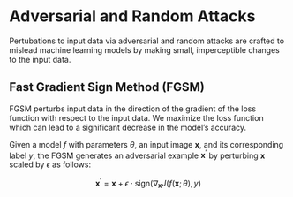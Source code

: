 # Adversarial and Random Attacks

Pertubations to input data via adversarial and random attacks are crafted to mislead machine learning models by making small, imperceptible changes to the input data.

## Fast Gradient Sign Method (FGSM)

FGSM perturbs input data in the direction of the gradient of the loss function with respect to the input data. We maximize the loss function which can lead to a significant decrease in the model’s accuracy.


Given a model $f$ with parameters $\theta$, an input image $\mathbf{x}$, and its corresponding label $y$, the FGSM generates an adversarial example $\mathbf{x}^{'}$ by perturbing $\mathbf{x}$ scaled by $\epsilon$ as follows:

$$
\mathbf{x}^{'} = \mathbf{x} + \epsilon \cdot \text{sign} ( \nabla_{\mathbf{x}} J(f(\mathbf{x}; \theta), y)$$
